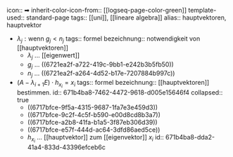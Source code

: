 icon:: ➡
inherit-color-icon-from:: [[logseq-page-color-green]]
template-used:: standard-page
tags:: [[uni]], [[lineare algebra]] 
alias:: hauptvektoren, hauptvektor

- $\lambda_j: \text{wenn } g_j < n_j$
  tags:: formel
  bezeichnung:: notwendigkeit von [[hauptvektoren]]
	- $\lambda_j$ ... [[eigenwert]]
	- $g_j$ ... ((6721ea2f-a722-419c-9bb1-e242b3b5fb50))
	- $n_j$ ... ((6721ea2f-a264-4d52-b17e-7207884b997c))
- $(A-\lambda_{i+1}E)\cdot h_{x_{i}}=x_{i}$
  tags:: formel
  bezeichnung:: [[hauptvektoren]] bestimmen.
  id:: 671b4ba8-7462-4472-9618-d005e15646f4
  collapsed:: true
	- ((6717bfce-9f5a-4315-9687-1fa7e3e459d3))
	- ((6717bfce-9c2f-4c5f-b590-e00d8cd8b3a7))
	- ((6717bfce-a2b8-41fa-b1a5-3f87eb306d39))
	- ((6717bfce-e57f-444d-ac64-3dfd86aed5ce))
	- $h_{x_i}$ ... [[hauptvektor]] zum [[eigenvektor]] $x_{i}$
	  id:: 671b4ba8-dda2-41a4-833d-43396efceb6c
